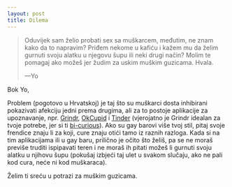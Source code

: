 ```yaml
---
layout: post
title: Dilema
---
```


> Oduvijek sam želio probati sex sa muškarcem, međutim, ne znam kako da to napravim? Priđem nekome u kafiću i kažem mu da želim gurnuti svoju alatku u njegovu šupu ili neki drugi način? Molim te pomagaj ako možeš jer žudim za uskim muškim guzicama. Hvala.
>
> —Yo

Bok Yo,

Problem (pogotovo u Hrvatskoj) je taj što su muškarci dosta inhibirani pokazivati afekciju jedni prema drugima, ali za to postoje aplikacije za upoznavanje, npr. [Grindr], [OkCupid] i [Tinder] (vjerojatno je Grindr idealan za tvoje potrebe, jer si ti [bi-curious]). Ako su gay barovi više tvoj stil, pitaj svoje frendice znaju li za koji, cure znaju otići tamo iz raznih razloga. Kada si na tim aplikacijama ili u gay baru, prilično je očito što želiš, pa se ne moraš previše truditi ispipavati teren i ne moraš ih pitati možeš li gurnuti svoju alatku u njihovu šupu (pokušaj izbjeći taj ulet u svakom slučaju, ako ne pali kod cura, neće ni kod muškaraca).

Želim ti sreću u potrazi za muškim guzicama.

[Grindr]: http://grindr.com/
[OkCupid]: http://www.okcupid.com/home
[Tinder]: http://www.gotinder.com/
[bi-curious]: https://en.wikipedia.org/w/index.php?title=Bi-curious&oldid=666996543
